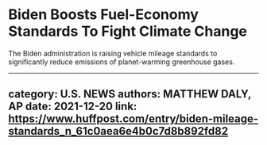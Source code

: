 # Biden Boosts Fuel-Economy Standards To Fight Climate Change

The Biden administration is raising vehicle mileage standards to significantly reduce emissions of planet-warming greenhouse gases.

---
category: U.S. NEWS
authors: MATTHEW DALY, AP
date: 2021-12-20
link: https://www.huffpost.com/entry/biden-mileage-standards_n_61c0aea6e4b0c7d8b892fd82
---
